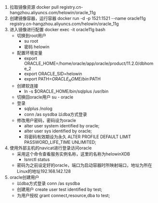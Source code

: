 1. 拉取镜像资源 docker pull registry.cn-hangzhou.aliyuncs.com/helowin/oracle_11g
2. 创建镜像容器，运行容器 docker run -d -p 1521:1521 --name oracle11g registry.cn-hangzhou.aliyuncs.com/helowin/oracle_11g
3. 进入镜像进行配置 docker exec -it oracle11g bash
	- 切换到root用户
		- su root
		- 密码 helowin
	- 配置环境变量
		- export ORACLE_HOME=/home/oracle/app/oracle/product/11.2.0/dbhome_2
		- export ORACLE_SID=helowin
		- export PATH=$ORACLE_HOME/bin:$PATH
	- 创建软连接
		- ln -s $ORACLE_HOME/bin/sqlplus /usr/bin
	- 切换回oracle用户 su - oracle
	- 登录
		- sqlplus /nolog
		- conn /as sysdba 以dba方式登录
	- 修改用户密码，密码设为oracle
		- alter user system identified by oracle;
		- alter user sys identified by oracle;
		- 将密码有效期设为永久 ALTER PROFILE DEFAULT LIMIT PASSWORD_LIFE_TIME UNLIMITED;
4. 使用外部主机的navicat进行登录访问oracle
	- 采用这个命令查看服务实例名称，这里的名称为helowinXDB
		- lsnrctl status
	- 密码为之前设定好的oracle，端口为启动容器时所映射端口，地址为所在Linux的地址192.168.142.128
5. oracle创建用户
	- 以dba方式登录 conn /as sysdba
	- 创建用户 create user test identified by test;
	- 为用户授权 grant connect,resource,dba to test;